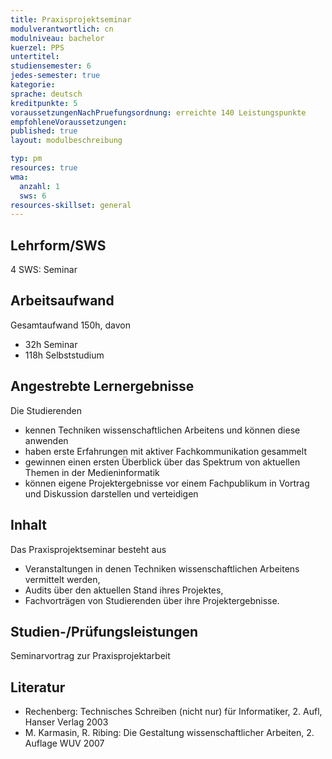 ```yaml
---
title: Praxisprojektseminar
modulverantwortlich: cn
modulniveau: bachelor
kuerzel: PPS
untertitel:
studiensemester: 6
jedes-semester: true
kategorie:
sprache: deutsch
kreditpunkte: 5
voraussetzungenNachPruefungsordnung: erreichte 140 Leistungspunkte
empfohleneVoraussetzungen: 
published: true
layout: modulbeschreibung

typ: pm
resources: true
wma:
  anzahl: 1
  sws: 6
resources-skillset: general
---
```


## Lehrform/SWS
4 SWS: Seminar

## Arbeitsaufwand
Gesamtaufwand 150h, davon 

* 32h Seminar
* 118h Selbststudium

## Angestrebte Lernergebnisse
Die Studierenden  

- kennen Techniken wissenschaftlichen Arbeitens und können diese anwenden
- haben erste Erfahrungen mit aktiver Fachkommunikation gesammelt
- gewinnen einen ersten Überblick über das Spektrum von aktuellen Themen in der Medieninformatik
- können eigene Projektergebnisse vor einem Fachpublikum in Vortrag und Diskussion darstellen und verteidigen

## Inhalt
Das Praxisprojektseminar besteht aus

- Veranstaltungen in denen Techniken wissenschaftlichen Arbeitens vermittelt werden,
- Audits über den aktuellen Stand ihres Projektes,
- Fachvorträgen von Studierenden über ihre Projektergebnisse.

## Studien-/Prüfungsleistungen
Seminarvortrag zur Praxisprojektarbeit

## Literatur
- Rechenberg: Technisches Schreiben (nicht nur) für Informatiker, 2. Aufl, Hanser Verlag 2003
- M. Karmasin, R. Ribing: Die Gestaltung wissenschaftlicher Arbeiten, 2. Auflage WUV 2007

